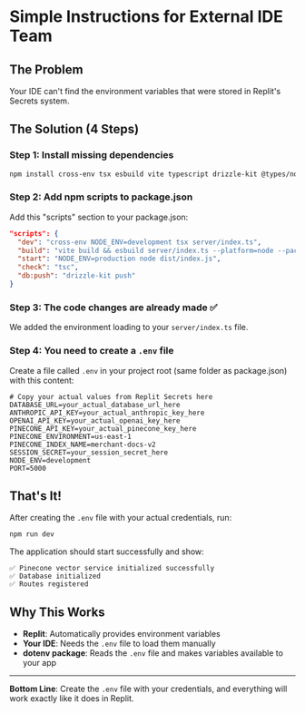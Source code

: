 # Simple Instructions for External IDE Team

## The Problem
Your IDE can't find the environment variables that were stored in Replit's Secrets system.

## The Solution (4 Steps)

### Step 1: Install missing dependencies
```bash
npm install cross-env tsx esbuild vite typescript drizzle-kit @types/node dotenv
```

### Step 2: Add npm scripts to package.json
Add this "scripts" section to your package.json:
```json
"scripts": {
  "dev": "cross-env NODE_ENV=development tsx server/index.ts",
  "build": "vite build && esbuild server/index.ts --platform=node --packages=external --bundle --format=esm --outdir=dist",
  "start": "NODE_ENV=production node dist/index.js",
  "check": "tsc", 
  "db:push": "drizzle-kit push"
}
```

### Step 3: The code changes are already made ✅  
We added the environment loading to your `server/index.ts` file.

### Step 4: You need to create a `.env` file
Create a file called `.env` in your project root (same folder as package.json) with this content:

```env
# Copy your actual values from Replit Secrets here
DATABASE_URL=your_actual_database_url_here
ANTHROPIC_API_KEY=your_actual_anthropic_key_here  
OPENAI_API_KEY=your_actual_openai_key_here
PINECONE_API_KEY=your_actual_pinecone_key_here
PINECONE_ENVIRONMENT=us-east-1
PINECONE_INDEX_NAME=merchant-docs-v2
SESSION_SECRET=your_session_secret_here
NODE_ENV=development
PORT=5000
```

## That's It!
After creating the `.env` file with your actual credentials, run:
```bash
npm run dev
```

The application should start successfully and show:
```
✅ Pinecone vector service initialized successfully
✅ Database initialized  
✅ Routes registered
```

## Why This Works
- **Replit**: Automatically provides environment variables
- **Your IDE**: Needs the `.env` file to load them manually
- **dotenv package**: Reads the `.env` file and makes variables available to your app

---
**Bottom Line**: Create the `.env` file with your credentials, and everything will work exactly like it does in Replit.